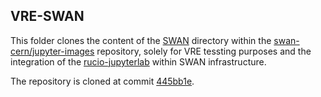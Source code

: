 ## VRE-SWAN


This folder clones the content of the 
[SWAN](https://github.com/swan-cern/jupyter-images/tree/main/swan)
directory within the [swan-cern/jupyter-images](https://github.com/swan-cern/jupyter-images)
repository, solely for VRE tessting purposes and the integration of the 
[rucio-jupyterlab](https://github.com/rucio/jupyterlab-extension) within
SWAN infrastructure.

The repository is cloned at commit [445bb1e](https://github.com/swan-cern/jupyter-images/commit/445bb1e0cd4eb01b462e1e41825fb327a66d899e).